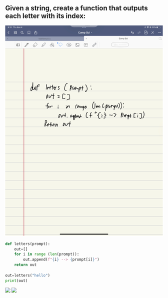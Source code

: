 ## Given a string, create a function that outputs each letter with its index:

![](quiz007.jpg)

```.py
def letters(prompt):
    out=[]
    for i in range (len(prompt)):
        out.append(f"{i} --> {prompt[i]}")
    return out

out=letters("hello")
print(out)
```
![](quiz007out)
![](quiz007flow)
